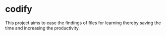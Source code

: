 # codify
This project aims to ease the findings of files for learning thereby saving the time and increasing the productivity.
